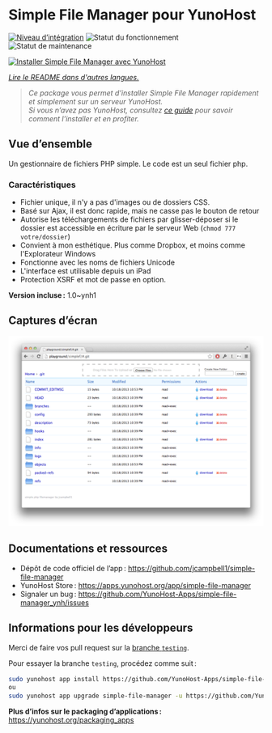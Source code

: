 <!--
Nota bene : ce README est automatiquement généré par <https://github.com/YunoHost/apps/tree/master/tools/readme_generator>
Il NE doit PAS être modifié à la main.
-->

# Simple File Manager pour YunoHost

[![Niveau d’intégration](https://dash.yunohost.org/integration/simple-file-manager.svg)](https://dash.yunohost.org/appci/app/simple-file-manager) ![Statut du fonctionnement](https://ci-apps.yunohost.org/ci/badges/simple-file-manager.status.svg) ![Statut de maintenance](https://ci-apps.yunohost.org/ci/badges/simple-file-manager.maintain.svg)

[![Installer Simple File Manager avec YunoHost](https://install-app.yunohost.org/install-with-yunohost.svg)](https://install-app.yunohost.org/?app=simple-file-manager)

*[Lire le README dans d'autres langues.](./ALL_README.md)*

> *Ce package vous permet d’installer Simple File Manager rapidement et simplement sur un serveur YunoHost.*  
> *Si vous n’avez pas YunoHost, consultez [ce guide](https://yunohost.org/install) pour savoir comment l’installer et en profiter.*

## Vue d’ensemble

Un gestionnaire de fichiers PHP simple. Le code est un seul fichier php.

### Caractéristiques

- Fichier unique, il n'y a pas d'images ou de dossiers CSS.
- Basé sur Ajax, il est donc rapide, mais ne casse pas le bouton de retour
- Autorise les téléchargements de fichiers par glisser-déposer si le dossier est accessible en écriture par le serveur Web (`chmod 777 votre/dossier`)
- Convient à mon esthétique. Plus comme Dropbox, et moins comme l'Explorateur Windows
- Fonctionne avec les noms de fichiers Unicode
- L'interface est utilisable depuis un iPad
- Protection XSRF et mot de passe en option.

**Version incluse :** 1.0~ynh1

## Captures d’écran

![Capture d’écran de Simple File Manager](./doc/screenshots/screenshot.png)

## Documentations et ressources

- Dépôt de code officiel de l’app : <https://github.com/jcampbell1/simple-file-manager>
- YunoHost Store : <https://apps.yunohost.org/app/simple-file-manager>
- Signaler un bug : <https://github.com/YunoHost-Apps/simple-file-manager_ynh/issues>

## Informations pour les développeurs

Merci de faire vos pull request sur la [branche `testing`](https://github.com/YunoHost-Apps/simple-file-manager_ynh/tree/testing).

Pour essayer la branche `testing`, procédez comme suit :

```bash
sudo yunohost app install https://github.com/YunoHost-Apps/simple-file-manager_ynh/tree/testing --debug
ou
sudo yunohost app upgrade simple-file-manager -u https://github.com/YunoHost-Apps/simple-file-manager_ynh/tree/testing --debug
```

**Plus d’infos sur le packaging d’applications :** <https://yunohost.org/packaging_apps>
